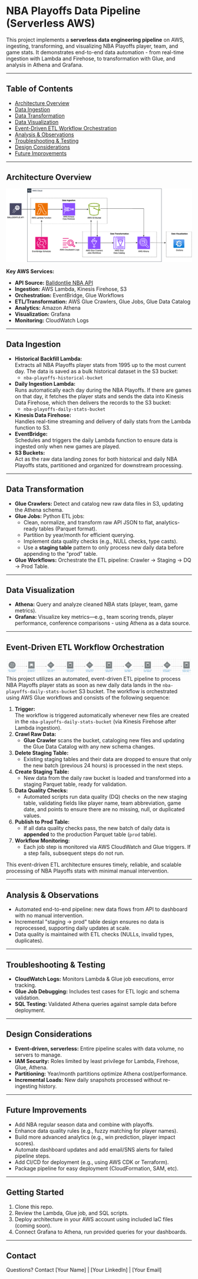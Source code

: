 # NBA Playoffs Data Pipeline (Serverless AWS)

This project implements a **serverless data engineering pipeline** on AWS, ingesting, transforming, and visualizing NBA Playoffs player, team, and game stats. It demonstrates end-to-end data automation - from real-time ingestion with Lambda and Firehose, to transformation with Glue, and analysis in Athena and Grafana.

---

## Table of Contents

- [Architecture Overview](#architecture-overview)
- [Data Ingestion](#data-ingestion)
- [Data Transformation](#data-transformation)
- [Data Visualization](#data-visualization)
- [Event-Driven ETL Workflow Orchestration](#Event-Driven-ETL-Workflow-Orchestration)
- [Analysis & Observations](#analysis--observations)
- [Troubleshooting & Testing](#troubleshooting--testing)
- [Design Considerations](#design-considerations)
- [Future Improvements](#future-improvements)

---

## Architecture Overview

![Project Architecture Diagram](./AWS_Architecture/AWS_Architecture.png)

**Key AWS Services:**
- **API Source:** [Balldontlie NBA API](https://www.balldontlie.io/)
- **Ingestion:** AWS Lambda, Kinesis Firehose, S3
- **Orchestration:** EventBridge, Glue Workflows
- **ETL/Transformation:** AWS Glue Crawlers, Glue Jobs, Glue Data Catalog
- **Analytics:** Amazon Athena
- **Visualization:** Grafana
- **Monitoring:** CloudWatch Logs

---

## Data Ingestion

- **Historical Backfill Lambda:**  
  Extracts all NBA Playoffs player stats from 1995 up to the most current day. The data is saved as a bulk historical dataset in the S3 bucket:  
  - `nba-playoffs-historical-bucket`
- **Daily Ingestion Lambda:**  
  Runs automatically each day during the NBA Playoffs. If there are games on that day, it fetches the player stats and sends the data into Kinesis Data Firehose, which then delivers the records to the S3 bucket:  
  - `nba-playoffs-daily-stats-bucket`
- **Kinesis Data Firehose:**  
  Handles real-time streaming and delivery of daily stats from the Lambda function to S3.
- **EventBridge:**  
  Schedules and triggers the daily Lambda function to ensure data is ingested only when new games are played.
- **S3 Buckets:**  
  Act as the raw data landing zones for both historical and daily NBA Playoffs stats, partitioned and organized for downstream processing.

---

## Data Transformation

- **Glue Crawlers:** Detect and catalog new raw data files in S3, updating the Athena schema.
- **Glue Jobs:** Python ETL jobs:
  - Clean, normalize, and transform raw API JSON to flat, analytics-ready tables (Parquet format).
  - Partition by year/month for efficient querying.
  - Implement data quality checks (e.g., NULL checks, type casts).
  - Use a **staging table** pattern to only process new daily data before appending to the "prod" table.
- **Glue Workflows:** Orchestrate the ETL pipeline: Crawler → Staging → DQ → Prod Table.

---

## Data Visualization

- **Athena:** Query and analyze cleaned NBA stats (player, team, game metrics).
- **Grafana:** Visualize key metrics—e.g., team scoring trends, player performance, conference comparisons - using Athena as a data source.

---

## Event-Driven ETL Workflow Orchestration
![Workflow Architecture Diagram](./Pipeline_Architecture/Pipeline_Workflow.png)
This project utilizes an automated, event-driven ETL pipeline to process NBA Playoffs player stats as soon as new daily data lands in the `nba-playoffs-daily-stats-bucket` S3 bucket. The workflow is orchestrated using AWS Glue workflows and consists of the following sequence:

1. **Trigger:**  
   The workflow is triggered automatically whenever new files are created in the `nba-playoffs-daily-stats-bucket` (via Kinesis Firehose after Lambda ingestion).
2. **Crawl Raw Data:**  
   - **Glue Crawler** scans the bucket, cataloging new files and updating the Glue Data Catalog with any new schema changes.
3. **Delete Staging Table:**  
   - Existing staging tables and their data are dropped to ensure that only the new batch (previous 24 hours) is processed in the next steps.
4. **Create Staging Table:**  
   - New data from the daily raw bucket is loaded and transformed into a staging Parquet table, ready for validation.
5. **Data Quality Checks:**  
   - Automated scripts run data quality (DQ) checks on the new staging table, validating fields like player name, team abbreviation, game date, and points to ensure there are no missing, null, or duplicated values.
6. **Publish to Prod Table:**  
   - If all data quality checks pass, the new batch of daily data is **appended** to the production Parquet table (`prod` table).
7. **Workflow Monitoring:**  
   - Each job step is monitored via AWS CloudWatch and Glue triggers. If a step fails, subsequent steps do not run.

This event-driven ETL architecture ensures timely, reliable, and scalable processing of NBA Playoffs stats with minimal manual intervention.

---

## Analysis & Observations

- Automated end-to-end pipeline: new data flows from API to dashboard with no manual intervention.
- Incremental "staging → prod" table design ensures no data is reprocessed, supporting daily updates at scale.
- Data quality is maintained with ETL checks (NULLs, invalid types, duplicates).

---

## Troubleshooting & Testing

- **CloudWatch Logs:** Monitors Lambda & Glue job executions, error tracking.
- **Glue Job Debugging:** Includes test cases for ETL logic and schema validation.
- **SQL Testing:** Validated Athena queries against sample data before deployment.

---

## Design Considerations

- **Event-driven, serverless:** Entire pipeline scales with data volume, no servers to manage.
- **IAM Security:** Roles limited by least privilege for Lambda, Firehose, Glue, Athena.
- **Partitioning:** Year/month partitions optimize Athena cost/performance.
- **Incremental Loads:** New daily snapshots processed without re-ingesting history.

---

## Future Improvements

- Add NBA regular season data and combine with playoffs.
- Enhance data quality rules (e.g., fuzzy matching for player names).
- Build more advanced analytics (e.g., win prediction, player impact scores).
- Automate dashboard updates and add email/SNS alerts for failed pipeline steps.
- Add CI/CD for deployment (e.g., using AWS CDK or Terraform).
- Package pipeline for easy deployment (CloudFormation, SAM, etc).

---

## Getting Started

1. Clone this repo.
2. Review the Lambda, Glue job, and SQL scripts.
3. Deploy architecture in your AWS account using included IaC files (coming soon).
4. Connect Grafana to Athena, run provided queries for your dashboards.

---

## Contact

Questions? Contact [Your Name] | [Your LinkedIn] | [Your Email]
